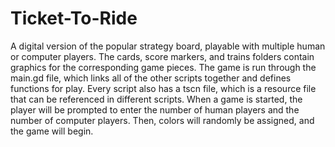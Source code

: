 # Ticket-To-Ride
A digital version of the popular strategy board, playable with multiple human or computer players. The cards, score markers, and trains folders contain graphics for the corresponding game pieces. The game is run through the main.gd file, which links all of the other scripts together and defines functions for play. Every script also has a 
tscn file, which is a resource file that can be referenced in different scripts. When a game is started, the player will be prompted to enter the number of human players and 
the number of computer players. Then, colors will randomly be assigned, and the game will begin.

